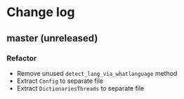 # Change log

## master (unreleased)

### Refactor

* Remove unused `detect_lang_via_whatlanguage` method
* Extract `Config` to separate file
* Extract `DictionariesThreads` to separate file

